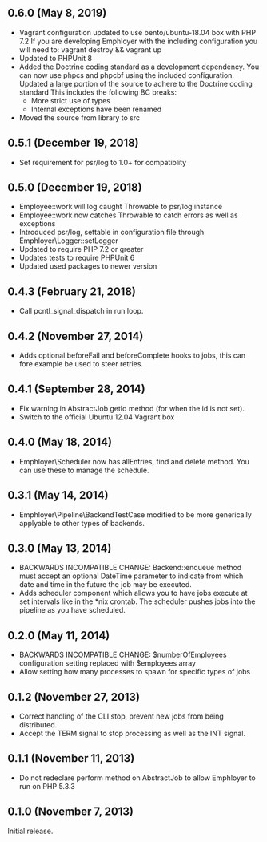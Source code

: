 ## 0.6.0 (May 8, 2019)

  - Vagrant configuration updated to use bento/ubuntu-18.04 box with PHP 7.2
    If you are developing Emphloyer with the including configuration you will 
    need to: vagrant destroy && vagrant up
  - Updated to PHPUnit 8  
  - Added the Doctrine coding standard as a development dependency. You can now 
    use phpcs and phpcbf using the included configuration.
    Updated a large portion of the source to adhere to the Doctrine coding 
    standard
    This includes the following BC breaks:
    - More strict use of types
    - Internal exceptions have been renamed
  - Moved the source from library to src

## 0.5.1 (December 19, 2018)

  - Set requirement for psr/log to 1.0+ for compatiblity

## 0.5.0 (December 19, 2018)

  - Employee::work will log caught Throwable to psr/log instance
  - Employee::work now catches Throwable to catch errors as well as exceptions
  - Introduced psr/log, settable in configuration file through Emphloyer\Logger::setLogger
  - Updated to require PHP 7.2 or greater
  - Updates tests to require PHPUnit 6
  - Updated used packages to newer version

## 0.4.3 (February 21, 2018)

  - Call pcntl_signal_dispatch in run loop.

## 0.4.2 (November 27, 2014)

  - Adds optional beforeFail and beforeComplete hooks to jobs, this can fore
    example be used to steer retries.

## 0.4.1 (September 28, 2014)

  - Fix warning in AbstractJob getId method (for when the id is not set).
  - Switch to the official Ubuntu 12.04 Vagrant box

## 0.4.0 (May 18, 2014)

  - Emphloyer\Scheduler now has allEntries, find and delete method. You can use
    these to manage the schedule.

## 0.3.1 (May 14, 2014)

  - Emphloyer\Pipeline\BackendTestCase modified to be more generically applyable
    to other types of backends.

## 0.3.0 (May 13, 2014)

  - BACKWARDS INCOMPATIBLE CHANGE: Backend::enqueue method must accept an
    optional DateTime parameter to indicate from which date and time in the
    future the job may be executed.
  - Adds scheduler component which allows you to have jobs execute at set
    intervals like in the *nix crontab. The scheduler pushes jobs into the
    pipeline as you have scheduled.

## 0.2.0 (May 11, 2014)

  - BACKWARDS INCOMPATIBLE CHANGE: $numberOfEmployees configuration setting
    replaced with $employees array
  - Allow setting how many processes to spawn for specific types of jobs

## 0.1.2 (November 27, 2013)

  - Correct handling of the CLI stop, prevent new jobs from being distributed.
  - Accept the TERM signal to stop processing as well as the INT signal.

## 0.1.1 (November 11, 2013)

  - Do not redeclare perform method on AbstractJob to allow Emphloyer to run on
    PHP 5.3.3

## 0.1.0 (November 7, 2013)

Initial release.
